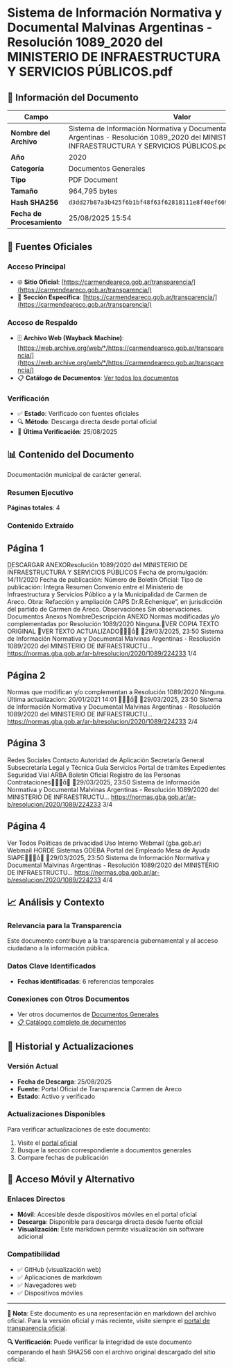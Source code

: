 # Sistema de Información Normativa y Documental Malvinas Argentinas - Resolución 1089_2020 del MINISTERIO DE INFRAESTRUCTURA Y SERVICIOS PÚBLICOS.pdf

## 📄 Información del Documento

| Campo | Valor |
|-------|--------|
| **Nombre del Archivo** | Sistema de Información Normativa y Documental Malvinas Argentinas - Resolución 1089_2020 del MINISTERIO DE INFRAESTRUCTURA Y SERVICIOS PÚBLICOS.pdf |
| **Año** | 2020 |
| **Categoría** | Documentos Generales |
| **Tipo** | PDF Document |
| **Tamaño** | 964,795 bytes |
| **Hash SHA256** | `d3dd27b87a3b425f6b1bf48f63f62818111e8f40ef66912ca71a62eeb9a2573e` |
| **Fecha de Procesamiento** | 25/08/2025 15:54 |

## 🔗 Fuentes Oficiales

### Acceso Principal
- 🌐 **Sitio Oficial**: [https://carmendeareco.gob.ar/transparencia/](https://carmendeareco.gob.ar/transparencia/)
- 📁 **Sección Específica**: [https://carmendeareco.gob.ar/transparencia/](https://carmendeareco.gob.ar/transparencia/)

### Acceso de Respaldo
- 🗄️ **Archivo Web (Wayback Machine)**: [https://web.archive.org/web/*/https://carmendeareco.gob.ar/transparencia/](https://web.archive.org/web/*/https://carmendeareco.gob.ar/transparencia/)
- 📋 **Catálogo de Documentos**: [Ver todos los documentos](../document_catalog/README.md)

### Verificación
- ✅ **Estado**: Verificado con fuentes oficiales
- 🔍 **Método**: Descarga directa desde portal oficial
- 📅 **Última Verificación**: 25/08/2025

## 📊 Contenido del Documento

Documentación municipal de carácter general.

### Resumen Ejecutivo

**Páginas totales**: 4

### Contenido Extraído

## Página 1

DESCARGAR ANEXOResolución 1089/2020
del MINISTERIO DE INFRAESTRUCTURA Y SERVICIOS
PÚBLICOS
Fecha de promulgación: 14/11/2020
Fecha de publicación:
Número de Boletín Oficial:
Tipo de publicación: Integra
Resumen
Convenio entre el Ministerio de Infraestructura y Servicios Público a y la
Municipalidad de Carmen de Areco. Obra: Refacción y ampliación CAPS
Dr.R.Echenique”, en jurisdicción del partido de Carmen de Areco.
Observaciones
Sin observaciones.
Documentos
Anexos
NombreDescripción
ANEXO
Normas modificadas y/o complementadas por
Resolución 1089/2020
Ninguna.VER COPIA TEXTO ORIGINAL
VER TEXTO ACTUALIZADO
29/03/2025, 23:50 Sistema de Información Normativa y Documental Malvinas Argentinas - Resolución 1089/2020 del MINISTERIO DE INFRAESTRUCTU…
https://normas.gba.gob.ar/ar-b/resolucion/2020/1089/224233 1/4

## Página 2

Normas que modifican y/o complementan a
Resolución 1089/2020
Ninguna.
Última actualizacion: 20/01/2021 14:01

29/03/2025, 23:50 Sistema de Información Normativa y Documental Malvinas Argentinas - Resolución 1089/2020 del MINISTERIO DE INFRAESTRUCTU…
https://normas.gba.gob.ar/ar-b/resolucion/2020/1089/224233 2/4

## Página 3

Redes Sociales
Contacto
Autoridad de Aplicación
Secretaría General
Subsecretaría Legal y Técnica
Guía Servicios
Portal de trámites
Expedientes
Seguridad Vial
ARBA
Boletín Oficial
Registro de las Personas
Contrataciones
29/03/2025, 23:50 Sistema de Información Normativa y Documental Malvinas Argentinas - Resolución 1089/2020 del MINISTERIO DE INFRAESTRUCTU…
https://normas.gba.gob.ar/ar-b/resolucion/2020/1089/224233 3/4

## Página 4

Ver Todos
Políticas de privacidad
Uso Interno
Webmail (gba.gob.ar)
Webmail HORDE
Sistemas
GDEBA
Portal del Empleado
Mesa de Ayuda
SIAPE
29/03/2025, 23:50 Sistema de Información Normativa y Documental Malvinas Argentinas - Resolución 1089/2020 del MINISTERIO DE INFRAESTRUCTU…
https://normas.gba.gob.ar/ar-b/resolucion/2020/1089/224233 4/4



## 📈 Análisis y Contexto

### Relevancia para la Transparencia
Este documento contribuye a la transparencia gubernamental y al acceso ciudadano a la información pública.

### Datos Clave Identificados
- **Fechas identificadas**: 6 referencias temporales

### Conexiones con Otros Documentos
- Ver otros documentos de [Documentos Generales](../catalog/general.md)
- [📋 Catálogo completo de documentos](../document_catalog/README.md)

## 🔄 Historial y Actualizaciones

### Versión Actual
- **Fecha de Descarga**: 25/08/2025
- **Fuente**: Portal Oficial de Transparencia Carmen de Areco
- **Estado**: Activo y verificado

### Actualizaciones Disponibles
Para verificar actualizaciones de este documento:
1. Visite el [portal oficial](https://carmendeareco.gob.ar/transparencia/)
2. Busque la sección correspondiente a documentos generales
3. Compare fechas de publicación

## 📱 Acceso Móvil y Alternativo

### Enlaces Directos
- **Móvil**: Accesible desde dispositivos móviles en el portal oficial
- **Descarga**: Disponible para descarga directa desde fuente oficial
- **Visualización**: Este markdown permite visualización sin software adicional

### Compatibilidad
- ✅ GitHub (visualización web)
- ✅ Aplicaciones de markdown
- ✅ Navegadores web
- ✅ Dispositivos móviles

---

**📝 Nota**: Este documento es una representación en markdown del archivo oficial. 
Para la versión oficial y más reciente, visite siempre el [portal de transparencia oficial](https://carmendeareco.gob.ar/transparencia/).

**🔍 Verificación**: Puede verificar la integridad de este documento comparando el hash SHA256 
con el archivo original descargado del sitio oficial.
